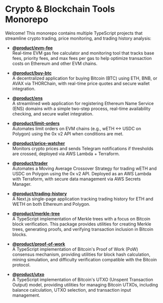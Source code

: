 # Crypto & Blockchain Tools Monorepo

Welcome! This monorepo contains multiple TypeScript projects that streamline crypto trading, price monitoring, and trading history analysis:

- [**@product/evm-fee**](./product/evm-fee/README.md)  
  Real-time EVM gas fee calculator and monitoring tool that tracks base fees, priority fees, and max fees per gas to help optimize transaction costs on Ethereum and other EVM chains.

- [**@product/buy-btc**](./product/buy-btc/README.md)  
  A decentralized application for buying Bitcoin (BTC) using ETH, BNB, or AVAX via THORChain, with real-time price quotes and secure wallet integration.

- [**@product/ens**](./product/ens/README.md)  
  A streamlined web application for registering Ethereum Name Service (ENS) domains with a simple two-step process, real-time availability checking, and secure wallet integration.

- [**@product/limit-orders**](./product/limit-orders/README.md)  
  Automates limit orders on EVM chains (e.g., wETH <-> USDC on Polygon) using the 0x v2 API when conditions are met.

- [**@product/price-watcher**](./product/price-watcher/README.md)  
  Monitors crypto prices and sends Telegram notifications if thresholds are crossed, deployed via AWS Lambda + Terraform.
  
- [**@product/trader**](./product/trader/README.md)  
  Automates a Moving Average Crossover Strategy for trading wETH and USDC on Polygon using the 0x v2 API. Deployed as an AWS Lambda with Terraform, with secure data management via AWS Secrets Manager.

- [**@product/trading-history**](./product/trading-history/README.md)  
  A Next.js single-page application tracking trading history for ETH and WETH on both Ethereum and Polygon.

- [**@product/merkle-tree**](./product/merkle-tree/README.md)  
  A TypeScript implementation of Merkle trees with a focus on Bitcoin block verification. This package provides utilities for creating Merkle trees, generating proofs, and verifying transaction inclusion in Bitcoin blocks.

- [**@product/proof-of-work**](./product/proof-of-work/README.md)  
  A TypeScript implementation of Bitcoin's Proof of Work (PoW) consensus mechanism, providing utilities for block hash calculation, mining simulation, and difficulty verification compatible with the Bitcoin protocol.

- [**@product/utxo**](./product/utxo/README.md)  
  A TypeScript implementation of Bitcoin's UTXO (Unspent Transaction Output) model, providing utilities for managing Bitcoin UTXOs, including balance calculation, UTXO selection, and transaction input management.
